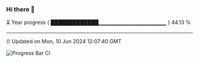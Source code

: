 ### Hi there 👋

⏳ Year progress { █████████████▁▁▁▁▁▁▁▁▁▁▁▁▁▁▁▁▁ } 44.13 %

---

⏰ Updated on Mon, 10 Jun 2024 12:07:40 GMT

![Progress Bar CI](https://github.com/liununu/liununu/workflows/Progress%20Bar%20CI/badge.svg)
